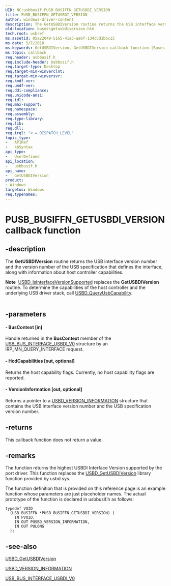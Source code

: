 ```yaml
---
UID: NC:usbbusif.PUSB_BUSIFFN_GETUSBDI_VERSION
title: PUSB_BUSIFFN_GETUSBDI_VERSION
author: windows-driver-content
description: The GetUSBDIVersion routine returns the USB interface version number and the version number of the USB specification that defines the interface, along with information about host controller capabilities.
old-location: buses\getusbdiversion.htm
tech.root: usbref
ms.assetid: 05a22049-5165-41a3-aa6f-134c5d1b6c15
ms.date: 5/7/2018
ms.keywords: GetUSBDIVersion, GetUSBDIVersion callback function [Buses], PUSB_BUSIFFN_GETUSBDI_VERSION, USB_BUSIFFN_GETUSBDI_VERSION, USB_BUSIFFN_GETUSBDI_VERSION callback, buses.getusbdiversion, usbbusif/GetUSBDIVersion, usbinterKR_48f5b2a5-9cd8-46c2-abf9-313469817541.xml
ms.topic: callback
req.header: usbbusif.h
req.include-header: Usbbusif.h
req.target-type: Desktop
req.target-min-winverclnt: 
req.target-min-winversvr: 
req.kmdf-ver: 
req.umdf-ver: 
req.ddi-compliance: 
req.unicode-ansi: 
req.idl: 
req.max-support: 
req.namespace: 
req.assembly: 
req.type-library: 
req.lib: 
req.dll: 
req.irql: "< = DISPATCH_LEVEL"
topic_type:
-	APIRef
-	kbSyntax
api_type:
-	UserDefined
api_location:
-	usbbusif.h
api_name:
-	GetUSBDIVersion
product:
- Windows
targetos: Windows
req.typenames: 
---
```


# PUSB_BUSIFFN_GETUSBDI_VERSION callback function


## -description


The <b>GetUSBDIVersion</b> routine returns the USB interface version number and the version number of the USB specification that defines the interface, along with information about host controller capabilities. 
<div class="alert"><b>Note</b>  <a href="https://msdn.microsoft.com/library/windows/hardware/hh406233">USBD_IsInterfaceVersionSupported</a> replaces the <b>GetUSBDIVersion</b>  routine. To determine the capabilities of the host controller and the underlying USB driver stack, call <a href="https://msdn.microsoft.com/library/windows/hardware/hh406230">USBD_QueryUsbCapability</a>.</div><div> </div>

## -parameters












#### - BusContext [in]

Handle returned in the <b>BusContext</b> member of the <a href="https://msdn.microsoft.com/library/windows/hardware/ff539210">USB_BUS_INTERFACE_USBDI_V0</a> structure by an IRP_MN_QUERY_INTERFACE request. 


#### - HcdCapabilities [out, optional]

Returns the host capability flags. Currently, no host capability flags are reported.


#### - VersionInformation [out, optional]

Returns a pointer to a <a href="https://msdn.microsoft.com/library/windows/hardware/ff539149">USBD_VERSION_INFORMATION</a> structure that contains the USB interface version number and the USB specification version number. 


## -returns



This callback function does not return a value.




## -remarks



The function returns the highest USBDI Interface Version supported by the port driver. This function replaces the <a href="https://msdn.microsoft.com/library/windows/hardware/ff539063">USBD_GetUSBDIVersion</a> library function provided by usbd.sys. 

The function definition that is provided on this reference page is an example function whose parameters are just placeholder names. The actual prototype of the function is declared in usbbusif.h as follows:

<pre class="syntax" xml:space="preserve"><code>typedef VOID
  (USB_BUSIFFN *PUSB_BUSIFFN_GETUSBDI_VERSION) (
    IN PVOID,
    IN OUT PUSBD_VERSION_INFORMATION,
    IN OUT PULONG 
  );</code></pre>



## -see-also




<a href="https://msdn.microsoft.com/library/windows/hardware/ff539063">USBD_GetUSBDIVersion</a>



<a href="https://msdn.microsoft.com/library/windows/hardware/ff539149">USBD_VERSION_INFORMATION</a>



<a href="https://msdn.microsoft.com/library/windows/hardware/ff539210">USB_BUS_INTERFACE_USBDI_V0</a>
 

 

